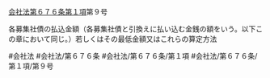 [会社法第６７６条第１項](会社法＿＿＿＿第６７６条第１項)第９号

各募集社債の払込金額（各募集社債と引換えに払い込む金銭の額をいう。以下この章において同じ。）若しくはその最低金額又はこれらの算定方法


#会社法
#会社法/第６７６条
#会社法/第６７６条/第１項
#会社法/第６７６条/第１項/第９号
